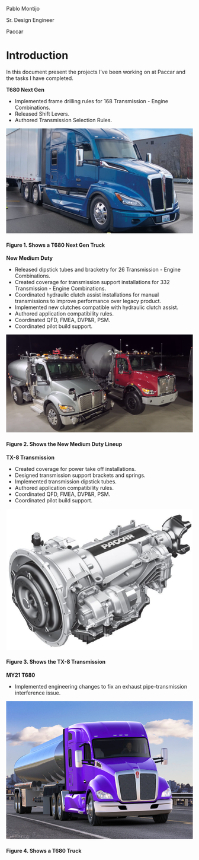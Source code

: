 Pablo Montijo

 Sr. Design Engineer
 
 Paccar

# Introduction

 In this document present the projects I've been working on at Paccar and the tasks I have completed.

**T680 Next Gen**

* Implemented frame drilling rules for 168 Transmission - Engine Combinations.
* Released Shift Levers.
* Authored Transmission Selection Rules.
 
![T680 Next Gen](T680_Next_Gen-a.PNG)
#### Figure 1. Shows a T680 Next Gen Truck


**New Medium Duty**

* Released dipstick tubes and bracketry for 26 Transmission - Engine Combinations.
* Created coverage for transmission support installations for 332 Transmission - Engine Combinations.
* Coordinated hydraulic clutch assist installations for manual transmissions to improve performance over legacy product.
* Implemented new clutches compatible with hydraulic clutch assist.
* Authored application compatibility rules.
* Coordinated QFD, FMEA, DVP&R, PSM.
* Coordinated pilot build support.

![New Medium Duty](new_medium_duty.PNG)
#### Figure 2. Shows the New Medium Duty Lineup
 

**TX-8 Transmission**

* Created coverage for power take off installations.
* Designed transmission support brackets and springs.
* Implemented transmission dipstick tubes.
* Authored application compatibility rules.
* Coordinated QFD, FMEA, DVP&R, PSM.
* Coordinated pilot build support.

![TX-8 Transmission](TX-8_Transmission.PNG)
#### Figure 3. Shows the TX-8 Transmission


**MY21 T680**

* Implemented engineering changes to fix an exhaust pipe-transmission interference issue.

![MY21 T680](MY21_T680.PNG)
#### Figure 4. Shows a T680 Truck
